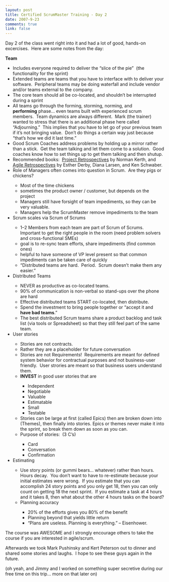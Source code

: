 ```yaml
--- 
layout: post
title: Certified ScrumMaster Training - Day 2
date: 2007-9-23
comments: true
link: false
---
```

<p>Day 2 of the class went right into it and had a lot of good, hands-on excercises.&nbsp; Here are some notes from the day:</p><p><strong>Team</strong></p><ul><li>Includes everyone required to deliver the &ldquo;slice of the pie&rdquo;&nbsp; (the functionality for the sprint)</li><li>Extended teams are teams that you have to interface with to deliver your software.&nbsp; Peripheral teams may be doing waterfall and include vendor and/or teams external to the company.</li><li>The core team should all be co-located, and shouldn&rsquo;t be interrupted during a sprint</li><li>All teams go through the forming, storming, norming, and <strong>performing</strong>&nbsp;phase&hellip; even teams built with experienced scrum members.&nbsp; Team dynamics are always different.&nbsp; Mark (the trainer) wanted to stress that there is an additional phase here called &ldquo;Adjourning.&rdquo;&nbsp; This implies that you have to let go of your previous team if it&rsquo;s not bringing value.&nbsp; Don&rsquo;t do things a certain way just because &ldquo;that&rsquo;s how we did it last time.&rdquo;</li><li>Good Scrum Coaches address problems by holding up a mirror rather than a stick.&nbsp; Get the team talking and let them come to a solution.&nbsp; Good coaches know how to set things up to get them talking and then shutup.</li><li>Recommended books:&nbsp; <a href="http://www.amazon.com/Project-Retrospectives-Handbook-Team-Reviews/dp/0932633447/ref=pd_bbs_sr_1/105-3491950-7742804?ie=UTF8&amp;s=books&amp;qid=1190593323&amp;sr=1-1" target="_blank">Project Retrospectives</a> by Norman Kerth, and <a href="http://www.amazon.com/Agile-Retrospectives-Making-Teams-Great/dp/0977616649/ref=pd_bbs_sr_1/105-3491950-7742804?ie=UTF8&amp;s=books&amp;qid=1190593277&amp;sr=8-1" target="_blank">Agile Retrospectives</a> by Esther Derby, Diana Larsen, and Ken Schwaber.</li><li>Role of Managers often comes into question in Scrum.&nbsp; Are they pigs or chickens?</li><ul><li>Most of the time chickens</li><li>sometimes the product owner /&nbsp;customer, but depends on the project</li><li>Managers still have forsight of team impediments, so they can be very valuable.</li><li>Managers help the ScrumMaster remove impediments to the team</li></ul><li>Scrum scales via Scrum of Scrums</li><ul><li>1&ndash;2 Members from each team are part of Scrum of Scrums.&nbsp; Important to get the right people in the room (need problem solvers and cross-functional SMEs)</li><li>goal is to re-sync team efforts, share impediments (find common ones)</li><li>helpful to have someone of VP level present so that common impediments can be taken care of quickly</li><li>&ldquo;Distributed teams are hard.&nbsp; Period.&nbsp; Scrum doesn&rsquo;t make them any easier.&rdquo;</li></ul><li>Distributed Teams</li><ul><li>NEVER as productive as co-located teams.</li><li>90% of communication is non-verbal so stand-ups over the phone are hard</li><li>Effective distributed teams START co-located, then distribute.</li><li>Spend the investment to bring people together or &ldquo;accept it and <strong>have bad teams</strong>.&rdquo;</li><li>The best distributed Scrum teams share a product backlog and task list (via tools or Spreadsheet) so that they still feel part of the same team.</li></ul><li>User stories</li><ul><li>Stories are not contracts.</li><li>Rather they are a placeholder for future conversation</li><li>Stories are not Requirements!&nbsp; Requirements are meant for defined system behavior for contractual purposes and not business-user friendly.&nbsp; User strories are meant so that business users understand them.</li><li><strong>INVEST</strong> in good user stories that are</li><ul><li>Independent</li><li>Negotiable</li><li>Valuable</li><li>Estimatable</li><li>Small</li><li>Testable</li></ul><li>Stories can be large at first (called Epics) then are broken down into (Themes), then finally into stories.&nbsp;Epics or themes never make it into the sprint, so break them down as soon as you can.</li><li>Purpose of stories:&nbsp; (3 C&rsquo;s)</li><ul><li>Card</li><li>Conversation</li><li>Confirmation</li></ul></ul><li>Estimating</li><ul><li>Use story points (or gummi bears&hellip; whatever) rather than hours.&nbsp; Hours decay.&nbsp; You don&rsquo;t want to have to re-estimate because your initial estimates were wrong.&nbsp; If you estimate that you can accomplish 24 story points and you only get 18, then you can only count on getting 18 the next sprint.&nbsp; If you estimate a task at 4 hours and it takes 8, then what about the other 4 hours tasks on the board?</li><li>Planning accuracy</li><ul><li>20% of the efforts gives you 80% of the benefit</li><li>Planning beyond that yields little return</li><li>&ldquo;Plans are useless. Planning is everything.&rdquo; &ndash; Eisenhower.</li></ul></ul></ul><p>The course was AWESOME and I strongly encourage others to take the course if you are interested in agile/scrum.</p><p>Afterwards we took Mark Pushinsky and Kert Peterson out to dinner and shared some stories and laughs.&nbsp; I hope to see these guys again in the future.<br /></p><p>(oh yeah, and Jimmy and I worked on something super secretive during our free time on this trip&hellip; more on that later on)</p>
